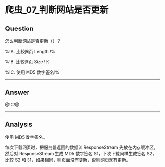 # 爬虫_07_判断网站是否更新

## Question
怎么判断网站是否更新（）？

%!A. 比较网页 Length !%

%!B. 比较网页 Size !%

%!C. 使用 MD5 数字签名!%

----

## Answer
@!C!@

----

## Analysis

使用 MD5 数字签名。

每次下载网页时，把服务器返回的数据流 ResponseStream 先放在内存缓冲区，然后对 ResponseStream 生成 MD5 数字签名 S1，下次下载同样生成签名 S2，比较 S2 和 S1，如果相同，则页面没有更新，否则网页就有更新。